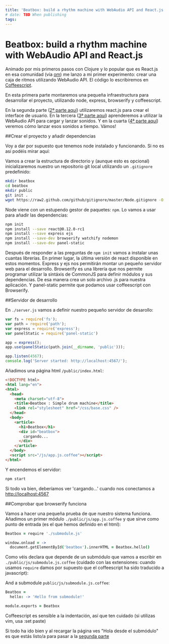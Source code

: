 ```yaml
---
title: 'Beatbox: build a rhythm machine with WebAudio API and React.js'
# date: TBD When publishing
tags:
---
```


# Beatbox: build a rhythm machine with WebAudio API and React.js

Animado por mis primeros pasos con Clojure y lo popular que es React.js en esa
comunidad (vía [om](https://github.com/swannodette/om)) me lanzo a mi primer
experimento: crear una caja de ritmos utilizando WebAudio API. El código
lo escribiremos en [Coffeescript](http://coffeescript.org).

En esta primera parte montaremos una pequeña infraestructura para desarrollar
el proyecto, utilizando node, express, browserify y coffeescript.

En la segunda parte ([2ª parte aquí](/)) utilizaremos react.js para crear el interface
de usuario. En la tercera ([3ª parte aquí]()) aprenderemos a utilizar la WebAudio API
para cargar y lanzar sonidos. Y en la cuarta ([4ª parte aquí]()) veremos cómo
lanzar esos sonidos a tiempo. Vámos!

##Crear el proyecto y añadir dependencias

Voy a dar por supuesto que tenemos node instalado y funcionando. Si no es así
podéis mirar aquí:

Vamos a crear la estructura de directorio y (aunque esto es opcional)
inicializaremos nuestro un repositorio git local utilizando un `.gitignore`
predefinido:

~~~bash
mkdir beatbox
cd beatbox
mkdir public
git init .
wget https://raw2.github.com/github/gitignore/master/Node.gitignore -O .gitignore
~~~

Node viene con un estupendo gestor de paquetes: `npm`. Lo vamos a usar para
añadir las dependencias:

~~~ bash
npm init
npm install --save react@0.12.0-rc1
npm install --save express ejs
npm install --save-dev browserify watchify nodemon
npm install --save-dev panel-static

~~~

Después de responder a las preguntas de `npm init` vamos a instalar unas
cuantas librerías. En primer lugar, la última versión de react disponible
en estos momentos. Express y ejs nos permitirán montar un pequeño servidor
web para el desarrollo.
Browserify es una librería que nos permite programar utilizar la sintáxis de
CommonJS para definir módulos y sus dependencias. De esa manera crea un solo
archivo .js para nuestra aplicación.
Y panel-static permite que podamos usar coffeescript con Browserify.

##Servidor de desarrollo

En `./server.js` vamos a definir nuestro pequeño servidor de desarollo:

~~~javascript
var fs = require('fs');
var path = require('path');
var express = require('express');
var panelStatic = require('panel-static')

app = express();
app.use(panelStatic(path.join(__dirname, 'public')));

app.listen(4567);
console.log('Server started: http://localhost:4567/');
~~~

Añadimos una página html `/public/index.html`:

~~~html
<!DOCTYPE html>
<html lang="en">
<html>
  <head>
    <meta charset="utf-8">
    <title>Beatbox : Simple drum machine</title>
    <link rel="stylesheet" href="/css/base.css" />
  </head>
  <body>
    <article>
      <h1>Beatbox</h1>
      <div id="beatbox">
        cargando...
      </div>
    </article>
  </body>
  <script src="/js/app.js.coffee"></script>
</html>
~~~

Y encendemos el servidor:

~~~bash
npm start
~~~

Si todo va bien, deberíamos ver 'cargando...' cuando nos conectamos a
[http://localhost:4567](http://localhost:4567)

##Comprobar que browserify funciona

Vamos a hacer una pequeña prueba de que nuestro sistema funciona. Añadimos
un primer módulo `./public/js/app.js.coffee` y que sirve como punto de entrada
(es el que hemos definido en el html):

~~~coffeescript
Beatbox = require './submodule.js'

window.onload = ->
  document.getElementById('beatbox').innerHTML = Beatbox.hello()
~~~

Como véis declara que depende de un submódulo que vamos a escribir en
`./public/js/submodule.js.coffee` (cuidado con las extensiones: cuando
usamos `require` damos por supuesto que el coffeescript ha sido traducido
a javascript):

And a submodule `public/js/submodule.js.coffee`:

~~~coffeescript
Beatbox =
  hello: -> 'Hello from submodule!'

module.exports = Beatbox
~~~

Coffeescript es sensible a la indentación, así que ten cuidado
(si utilizas vim, usa :set paste)

Si todo ha ido bien y al recargar la página ves "Hola desde el submódulo" es
que estás listo/a para pasar a la [segunda parte]()
